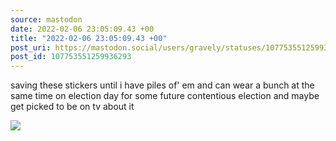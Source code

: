 ```yaml
---
source: mastodon
date: 2022-02-06 23:05:09.43 +00
title: "2022-02-06 23:05:09.43 +00"
post_uri: https://mastodon.social/users/gravely/statuses/107753551259936293
post_id: 107753551259936293
---
```

saving these stickers until i have piles of' em and can wear a bunch at the same time on election day for some future contentious election and maybe get picked to be on tv about it


![](/images/107753551208497267.jpg)

